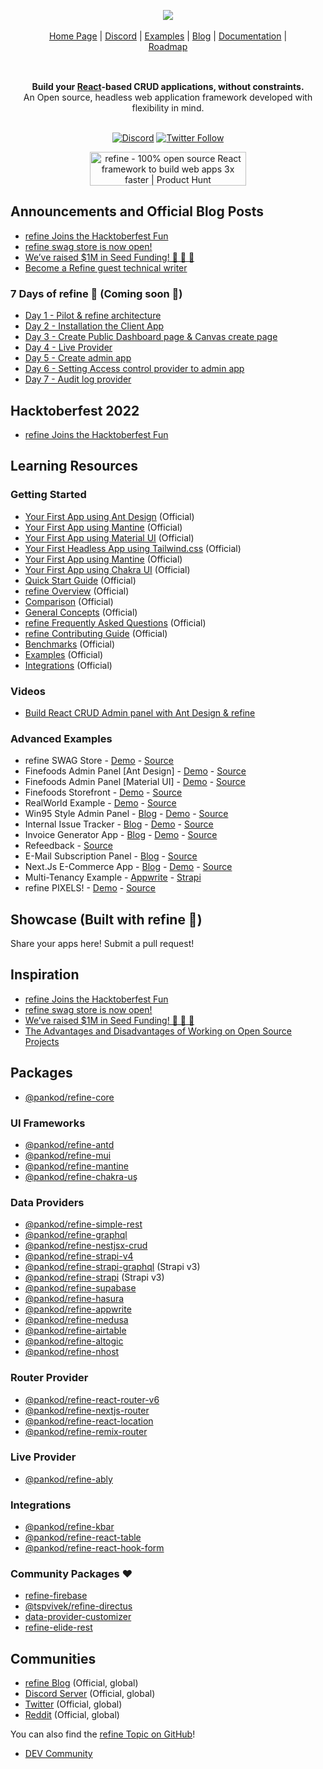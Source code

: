 <div align="center" style="margin: 30px;">
<a href="https://refine.dev/">
  <img src="https://raw.githubusercontent.com/refinedev/awesome-refine/main/images/awesome-refine.png"  align="center" />
</a>
<br />
<br />

<div align="center">
    <a href="https://refine.dev">Home Page</a> |
    <a href="https://discord.gg/refine">Discord</a> |
    <a href="https://refine.dev/examples/">Examples</a> | 
    <a href="https://refine.dev/blog/">Blog</a> | 
    <a href="https://refine.dev/docs/">Documentation</a> | 
    <a href="https://github.com/refinedev/refine/projects/1">Roadmap</a>
</div>
<br />

</div>

<div align="center"><strong>Build your <a href="https://reactjs.org/">React</a>-based CRUD applications, without constraints.</strong><br>An Open source, headless web application framework developed with flexibility in mind.</div>

<br />

<div align="center">

[![Discord](https://img.shields.io/discord/837692625737613362.svg?label=&logo=discord&logoColor=ffffff&color=7389D8&labelColor=6A7EC2)](https://discord.gg/refine)
[![Twitter Follow](https://img.shields.io/twitter/follow/refine_dev?style=social)](https://twitter.com/refine_dev)

<a href="https://www.producthunt.com/posts/refine-3?utm_source=badge-top-post-badge&utm_medium=badge&utm_souce=badge-refine&#0045;3" target="_blank"><img src="https://api.producthunt.com/widgets/embed-image/v1/top-post-badge.svg?post_id=362220&theme=light&period=daily" alt="refine - 100&#0037;&#0032;open&#0032;source&#0032;React&#0032;framework&#0032;to&#0032;build&#0032;web&#0032;apps&#0032;3x&#0032;faster | Product Hunt" style="width: 250px; height: 54px;" width="250" height="54" /></a>
</div>

## Announcements and Official Blog Posts
* [refine Joins the Hacktoberfest Fun](https://refine.dev/blog/hacktoberfest-refine/)
* [refine swag store is now open!](https://refine.dev/blog/refine-swag-store/)
* [We’ve raised $1M in Seed Funding! 🚀 🚀 🚀](https://refine.dev/blog/weve-raised-dollar1m-seed-funding/)
* [Become a Refine guest technical writer](https://refine.dev/blog/refine-writer-program/)

### 7 Days of refine 🍕 (Coming soon 🚧)
* [Day 1 - Pilot & refine architecture](#)
* [Day 2 - Installation the Client App](#)
* [Day 3 - Create Public Dashboard page & Canvas create page](#)
* [Day 4 - Live Provider](#)
* [Day 5 - Create admin app](#)
* [Day 6 - Setting Access control provider to admin app](#)
* [Day 7 - Audit log provider](#)

## Hacktoberfest 2022
* [refine Joins the Hacktoberfest Fun](https://refine.dev/blog/hacktoberfest-refine/)
## Learning Resources
### Getting Started
* [Your First App using Ant Design](https://refine.dev/docs/tutorials/ant-design-tutorial/) (Official)
* [Your First App using Mantine](https://refine.dev/docs/tutorials/mantine-tutorial/) (Official)
* [Your First App using Material UI](https://refine.dev/docs/tutorials/material-ui-tutorial/) (Official)
* [Your First Headless App using Tailwind.css](https://refine.dev/docs/tutorials/headless-tutorial/) (Official)
* [Your First App using Mantine](https://refine.dev/docs/tutorials/mantine-tutorial/) (Official)
* [Your First App using Chakra UI](https://refine.dev/docs/tutorials/chakra-ui-tutorial/) (Official)
* [Quick Start Guide](https://refine.dev/docs/getting-started/quickstart/) (Official)
* [refine Overview](https://refine.dev/docs/getting-started/overview/) (Official)
* [Comparison](https://refine.dev/docs/comparison/) (Official)
* [General Concepts](https://refine.dev/docs/api-reference/general-concepts/) (Official)
* [refine Frequently Asked Questions](https://refine.dev/docs/faq/) (Official)
* [refine Contributing Guide](https://refine.dev/docs/contributing/) (Official)
* [Benchmarks](https://refine.dev/docs/further-readings/benchmarks/) (Official)
* [Examples](https://refine.dev/examples/) (Official)
* [Integrations](https://refine.dev/integrations/) (Official)

### Videos
* [Build React CRUD Admin panel with Ant Design & refine](https://www.youtube.com/watch?v=eDcxcTSQJaA&ab_channel=DipeshMalvia)

### Advanced Examples
* refine SWAG Store - [Demo](https://store.refine.dev/) - [Source](https://github.com/refinedev/refine/tree/next/examples/store)
* Finefoods Admin Panel [Ant Design] - [Demo](https://example.admin.refine.dev/) - [Source](https://github.com/refinedev/refine/tree/master/examples/fineFoods/admin/antd)
* Finefoods Admin Panel [Material UI] - [Demo](https://example.mui.admin.refine.dev/) - [Source](https://github.com/refinedev/refine/tree/master/examples/fineFoods/admin/mui)
* Finefoods Storefront - [Demo](https://example.refine.dev/) - [Source](https://github.com/refinedev/refine/tree/master/examples/fineFoods/client)
* RealWorld Example - [Demo](https://refine.dev/docs/examples/real-world-refine-example/) - [Source](https://github.com/refinedev/refine/tree/master/examples/real-world-example)
* Win95 Style Admin Panel - [Blog](https://refine.dev/blog/awesome-react-windows95-ui-with-refine/) -  [Demo](https://win95.refine.dev/) - [Source](https://github.com/refinedev/refine/tree/master/examples/blog/win95)
* Internal Issue Tracker - [Blog](https://refine.dev/blog/customizable-issue-tracker-with-refine-and-supabase/) - [Demo](https://refine.dev/blog/customizable-issue-tracker-with-refine-and-supabase/#live-stackblitz-example) - [Source](https://github.com/refinedev/refine/tree/master/examples/blog/issueTracker)
* Invoice Generator App - [Blog](https://refine.dev/blog/refine-invoice-generator/) - [Demo](https://refine.dev/blog/refine-invoice-generator/#live-stackblitz-example) - [Source](https://github.com/refinedev/refine/tree/master/examples/blog/invoiceGenerator)
* Refeedback - [Source](https://github.com/refinedev/refine/tree/master/examples/blog/refeedback)
* E-Mail Subscription Panel - [Blog](https://refine.dev/blog/e-mail-subscription-panel-with-refine/) - [Source](https://github.com/refinedev/refine/tree/master/examples/blog/mailSubscription)
* Next.Js E-Commerce App - [Blog](https://refine.dev/blog/handcrafted-nextjs-e-commerce-app-tutorial-strapi-chakra-ui/) - [Demo](https://refine.dev/blog/handcrafted-nextjs-e-commerce-app-tutorial-strapi-chakra-ui/#live-codesandbox-example) - [Source](https://github.com/refinedev/refine/tree/master/examples/blog/ecommerce)
* Multi-Tenancy Example - [Appwrite](https://refine.dev/docs/advanced-tutorials/multi-tenancy/appwrite/) - [Strapi](https://refine.dev/docs/advanced-tutorials/multi-tenancy/strapi-v4/)
* refine PIXELS! - [Demo](https://refine-pixels.vercel.app/canvases) - [Source](https://github.com/aliemir/refine-pixels)
## Showcase (Built with refine 🎉)
Share your apps here! Submit a pull request!

## Inspiration

* [refine Joins the Hacktoberfest Fun](https://refine.dev/blog/hacktoberfest-refine/)
* [refine swag store is now open!](https://refine.dev/blog/refine-swag-store/)
* [We’ve raised $1M in Seed Funding! 🚀 🚀 🚀](https://refine.dev/blog/weve-raised-dollar1m-seed-funding/)
* [The Advantages and Disadvantages of Working on Open Source Projects](https://refine.dev/blog/open-source-advantages-disadvantages/)

## Packages

* [@pankod/refine-core](https://github.com/refinedev/refine/tree/next/packages/core)

### UI Frameworks
* [@pankod/refine-antd](https://github.com/refinedev/refine/tree/next/packages/antd)
* [@pankod/refine-mui](https://github.com/refinedev/refine/tree/next/packages/mui)
* [@pankod/refine-mantine](https://github.com/refinedev/refine/tree/next/packages/mantine)
* [@pankod/refine-chakra-uş](https://github.com/refinedev/refine/tree/next/packages/chakra-ui)

### Data Providers
* [@pankod/refine-simple-rest](https://github.com/refinedev/refine/tree/next/packages/simple-rest)
* [@pankod/refine-graphql](https://github.com/refinedev/refine/tree/next/packages/graphql)
* [@pankod/refine-nestjsx-crud](https://github.com/refinedev/refine/tree/next/packages/nestjsx-crud)
* [@pankod/refine-strapi-v4](https://github.com/refinedev/refine/tree/next/packages/strapi-v4)
* [@pankod/refine-strapi-graphql](https://github.com/refinedev/refine/tree/next/packages/strapi-graphql) (Strapi v3)
* [@pankod/refine-strapi](https://github.com/refinedev/refine/tree/next/packages/graphql) (Strapi v3)
* [@pankod/refine-supabase](https://github.com/refinedev/refine/tree/next/packages/supabase)
* [@pankod/refine-hasura](https://github.com/refinedev/refine/tree/next/packages/hasura)
* [@pankod/refine-appwrite](https://github.com/refinedev/refine/tree/next/packages/appwrite)
* [@pankod/refine-medusa](https://github.com/refinedev/refine/tree/next/packages/medusa)
* [@pankod/refine-airtable](https://github.com/refinedev/refine/tree/next/packages/airtable)
* [@pankod/refine-altogic](https://github.com/refinedev/refine/tree/next/packages/altogic)
* [@pankod/refine-nhost](https://github.com/refinedev/refine/tree/next/packages/nhost)

### Router Provider
* [@pankod/refine-react-router-v6](https://github.com/refinedev/refine/tree/next/packages/react-router-v6)
* [@pankod/refine-nextjs-router](https://github.com/refinedev/refine/tree/next/packages/nextjs-router)
* [@pankod/refine-react-location](https://github.com/refinedev/refine/tree/next/packages/react-location)
* [@pankod/refine-remix-router](https://github.com/refinedev/refine/tree/next/packages/remix-router)

### Live Provider
* [@pankod/refine-ably](https://github.com/refinedev/refine/tree/next/packages/ably)

### Integrations
* [@pankod/refine-kbar](https://github.com/refinedev/refine/tree/next/packages/kbar)
* [@pankod/refine-react-table](https://github.com/refinedev/refine/tree/next/packages/react-table)
* [@pankod/refine-react-hook-form](https://github.com/refinedev/refine/tree/next/packages/react-hook-form)


### Community Packages ❤️
* [refine-firebase](https://github.com/rturan29/refine-firebase)
* [@tspvivek/refine-directus](https://github.com/tspvivek/refine-directus)
* [data-provider-customizer](https://github.com/miyavsu-limited/data-provider-customizer)
* [refine-elide-rest](https://github.com/chirdeeptomar/refine-elide-rest)

## Communities

* [refine Blog](https://refine.dev/blog/) (Official, global)
* [Discord Server](https://discord.gg/refine) (Official, global)
* [Twitter](https://twitter.com/refine_dev) (Official, global)
* [Reddit](https://www.reddit.com/r/refine) (Official, global)

You can also find the [refine Topic on GitHub](https://github.com/topics/refine)!
* [DEV Community](https://dev.to/refine)